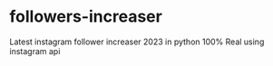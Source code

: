 # followers-increaser
Latest instagram follower increaser 2023 in python 100% Real using instagram api
